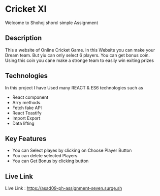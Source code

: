 # Cricket XI

Welcome to Shohoj shorol simple Assignment

## Description

This a website of Online Cricket Game. In this Website you can make your Dream team. But yiu can only select 6 players. You can get bonus coin. Using this coin you cane make a stronge team to easily win exiting prizes

## Technologies

In this project I have Used many REACT & ES6 technologies such as

- React component
- Arry methods
- Fetch fake API 
- React Toastify
- Import Export
- Data lifting

## Key Features

- You can Select playes by clicking on Choose Player Button
- You can delete selected Players
- You can Get Bonus by clicking button

## Live Link

Live Link : https://asad09-ph-assignment-seven.surge.sh